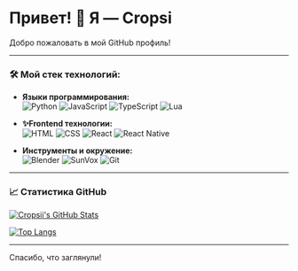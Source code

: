 # Привет! 👋 Я — Cropsi

Добро пожаловать в мой GitHub профиль!

---

### 🛠️ Мой стек технологий:

- **Языки программирования:**  
  ![Python](https://img.shields.io/badge/-Python-3776AB?style=flat-square&logo=Python&logoColor=white)
  ![JavaScript](https://img.shields.io/badge/-JavaScript-F7DF1E?style=flat-square&logo=JavaScript&logoColor=black)
  ![TypeScript](https://img.shields.io/badge/-TypeScript-007ACC?style=flat-square&logo=TypeScript&logoColor=white)
  ![Lua](https://img.shields.io/badge/-Lua-2C2D72?style=flat-square&logo=Lua&logoColor=white)

- **✨Frontend технологии:**  
  ![HTML](https://img.shields.io/badge/-HTML5-E34F26?style=flat-square&logo=HTML5&logoColor=white)
  ![CSS](https://img.shields.io/badge/-CSS3-1572B6?style=flat-square&logo=CSS3&logoColor=white)
  ![React](https://img.shields.io/badge/-React-61DAFB?style=flat-square&logo=React&logoColor=black)
  ![React Native](https://img.shields.io/badge/-React%20Native-61DAFB?style=flat-square&logo=React&logoColor=black)

- **Инструменты и окружение:**  
  ![Blender](https://img.shields.io/badge/-Blender-F5792A?style=flat-square&logo=Blender&logoColor=white)
  ![SunVox](https://img.shields.io/badge/-SunVox-9D3F9D?style=flat-square)
  ![Git](https://img.shields.io/badge/-Git-F05032?style=flat-square&logo=Git&logoColor=white)
---
### 📈 Статистика GitHub
  
  [![Cropsii's GitHub Stats](https://github-readme-stats.vercel.app/api?username=Cropsii&show_icons=true&theme=cobalt)](https://github.com/Cropsii)
  
  [![Top Langs](https://github-readme-stats.vercel.app/api/top-langs/?username=Cropsii&theme=cobalt)](https://github.com/Cropsii)
  
--- 

Спасибо, что заглянули!
